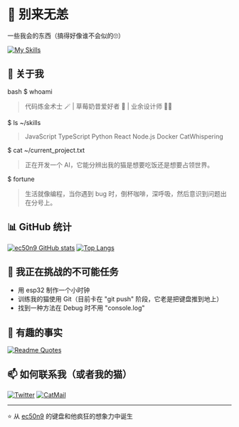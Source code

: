 # 👋 别来无恙

一些我会的东西（搞得好像谁不会似的🙄）

[![My Skills](https://skillicons.dev/icons?i=html,css,js,ts,vue,react,nextjs,tailwindcss,vite,nodejs,bun,wasm,java,kotlin,py,tauri,neovim,figma&theme=light)](https://skillicons.dev)

## 🚀 关于我

bash
$ whoami
> 代码炼金术士 🪄 | 草莓奶昔爱好者 🍓 | 业余设计师 🧑‍🎨

$ ls ~/skills
> JavaScript TypeScript Python React Node.js Docker CatWhispering

$ cat ~/current_project.txt
> 正在开发一个 AI，它能分辨出我的猫是想要吃饭还是想要占领世界。

$ fortune
> 生活就像编程，当你遇到 bug 时，倒杯咖啡，深呼吸，然后意识到问题出在分号上。


## 📊 GitHub 统计

[![ec50n9 GitHub stats](https://github-readme-stats.vercel.app/api?username=ec50n9&show_icons=true&theme=gruvbox)](https://github.com/ec50n9/github-readme-stats)
[![Top Langs](https://github-readme-stats.vercel.app/api/top-langs/?username=anuraghazra&layout=compact&theme=gruvbox)](https://github.com/anuraghazra/github-readme-stats)

## 🌱 我正在挑战的不可能任务

- 用 esp32 制作一个小时钟
- 训练我的猫使用 Git（目前卡在 "git push" 阶段，它老是把键盘推到地上）
- 找到一种方法在 Debug 时不用 "console.log"

## 🎉 有趣的事实

[![Readme Quotes](https://quotes-github-readme.vercel.app/api?type=horizontal&theme=gruvbox&quote=调试就像是侦探在破案,但你就是那个罪犯。)](https://github.com/piyushsuthar/github-readme-quotes)

## 📫 如何联系我（或者我的猫）

[![Twitter](https://img.shields.io/badge/Twitter-%231DA1F2.svg?style=for-the-badge&logo=Twitter&logoColor=white)](https://twitter.com/ec50n9)
[![CatMail](https://img.shields.io/badge/CatMail-%23FF9800.svg?style=for-the-badge&logo=Gmail&logoColor=white)](mailto:mycat@example.com)

---
⭐️ 从 [ec50n9](https://github.com/ec50n9) 的键盘和他疯狂的想象力中诞生
